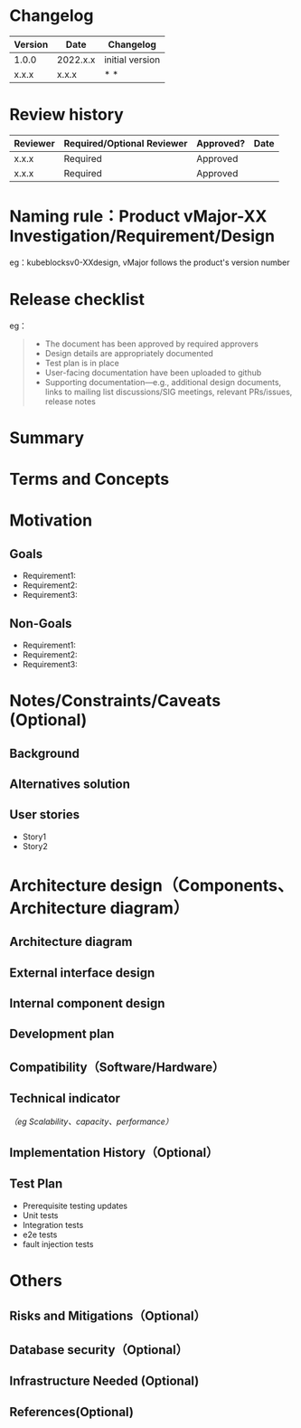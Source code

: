 
# Changelog
|  Version  | Date  | Changelog  |
|  ----  | ----  | ----|
| 1.0.0  | 2022.x.x | initial version |
| x.x.x  | x.x.x |* *|

# Review history
|  Reviewer | Required/Optional Reviewer | Approved?| Date
|  ----  | ----  | ----| ----|
| x.x.x  | Required | Approved | |
| x.x.x  | Required | Approved | | 
 

# Naming rule：Product vMajor-XX Investigation/Requirement/Design
eg：kubeblocksv0-XXdesign, vMajor follows the product's version number

# Release checklist
eg：
> - The document has been approved by required approvers
> - Design details are appropriately documented
> - Test plan is in place
> - User-facing documentation have been uploaded to github
> - Supporting documentation—e.g., additional design documents, links to mailing list discussions/SIG meetings, relevant PRs/issues, release notes
 
# Summary

# Terms and Concepts

# Motivation

## Goals
  - Requirement1:
  - Requirement2:
  - Requirement3:
## Non-Goals
  - Requirement1:
  - Requirement2:
  - Requirement3:
  
# Notes/Constraints/Caveats (Optional)
  
## Background
  
## Alternatives solution
  
## User stories
- Story1
- Story2
  

# Architecture design（Components、Architecture diagram）

## Architecture diagram

## External interface design

## Internal component design

## Development plan

## Compatibility（Software/Hardware）

## Technical indicator
*（eg Scalability、capacity、performance）*

## Implementation History（Optional）

## Test Plan
- Prerequisite testing updates
- Unit tests
- Integration tests
- e2e tests
- fault injection tests


# Others
## Risks and Mitigations（Optional）
## Database security（Optional）
## Infrastructure Needed (Optional)
## References(Optional)

